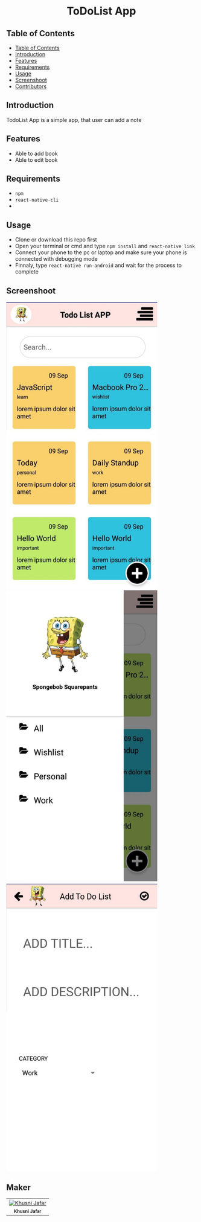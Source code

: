<div align=center>
    <h1>ToDoList App</h1>
</div>

## Table of Contents

- [Table of Contents](#table-of-contents)
- [Introduction](#introduction)
- [Features](#features)
- [Requirements](#requirements)
- [Usage](#usage)
- [Screenshoot](#screenshoot)
- [Contributors](#contributors)

## Introduction

TodoList App is a simple app, that user can add a note

## Features

- Able to add book
- Able to edit book

## Requirements

- `npm`
- `react-native-cli`
- 

## Usage

- Clone or download this repo first
- Open your terminal or cmd and type `npm install` and `react-native link`
- Connect your phone to the pc or laptop and make sure your phone is connected with debugging mode
- Finnaly, type `react-native run-android` and wait for the process to complete

## Screenshoot

<img src="src/images/home.jpg" width="400px;" alt="X"/>

<img src="src/images/drawer.jpg" width="400px;" alt="X"/>

<img src="src/images/addPage.jpg" width="400px;" alt="X"/>


## Maker
<center>
  <table>
    <tr>
      <td align="center">
        <a href="https://github.com/Khusnijafar">
          <img width="100" src="https://avatars3.githubusercontent.com/u/44925089?s=460&v=4" alt="Khusni Jafar"><br/>
          <sub><b>Khusni Jafar</b></sub>
        </a>
      </td>
    </tr>
  </table>
</center>
